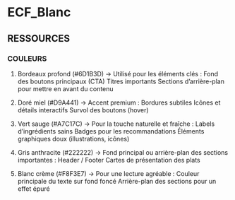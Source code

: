 # ECF_Blanc

## RESSOURCES 

### COULEURS

1. Bordeaux profond (#6D1B3D) → Utilisé pour les éléments clés :
        Fond des boutons principaux (CTA)
        Titres importants
        Sections d’arrière-plan pour mettre en avant du contenu

2. Doré miel (#D9A441) → Accent premium :
        Bordures subtiles
        Icônes et détails interactifs
        Survol des boutons (hover)

3. Vert sauge (#A7C17C) → Pour la touche naturelle et fraîche :
        Labels d’ingrédients sains
        Badges pour les recommandations
        Éléments graphiques doux (illustrations, icônes)

4. Gris anthracite (#222222) → Fond principal ou arrière-plan des sections importantes :
        Header / Footer
        Cartes de présentation des plats

5. Blanc crème (#F8F3E7) → Pour une lecture agréable :
        Couleur principale du texte sur fond foncé
        Arrière-plan des sections pour un effet épuré